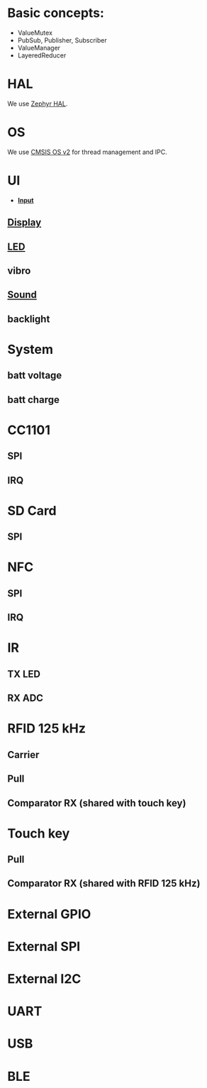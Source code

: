 # Basic concepts:

* ValueMutex
* PubSub, Publisher, Subscriber
* ValueManager
* LayeredReducer

# HAL

We use [Zephyr HAL](https://docs.zephyrproject.org/latest/reference/peripherals/index.html).

# OS

We use [CMSIS OS v2](https://www.keil.com/pack/doc/CMSIS_Dev/RTOS2/html/group__CMSIS__RTOS.html) for thread management and IPC.

# UI

* **[Input](API:Input)**

## [Display](API:Display)

## [LED](API:LED)

## vibro

## [Sound](API:Sound)

## backlight

# System

## batt voltage

## batt charge

# CC1101

## SPI

## IRQ

# SD Card

## SPI

# NFC

## SPI

## IRQ

# IR

## TX LED

## RX ADC

# RFID 125 kHz

## Carrier

## Pull

## Comparator RX (shared with touch key)

# Touch key

## Pull

## Comparator RX (shared with RFID 125 kHz)

# External GPIO

# External SPI

# External I2C

# UART

# USB

# BLE
